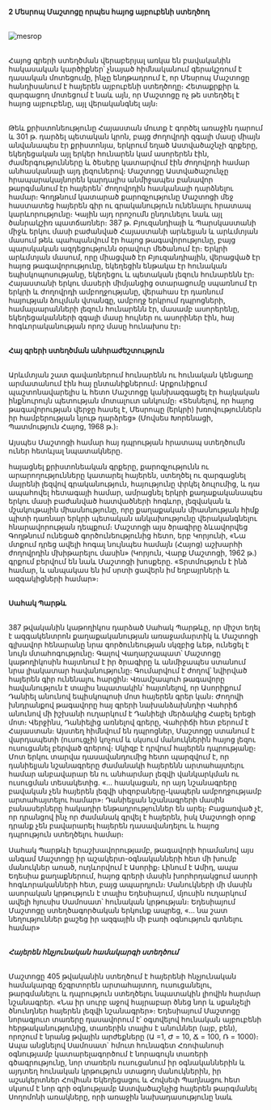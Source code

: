 **2 Մեսրոպ Մաշտոցը որպես հայոց այբուբենի ստեղծող**

\
![mesrop](https://d31qtdfy11mjj9.cloudfront.net/gallery/1566916574727519393.jpg)

\
Հայոց գրերի ստեղծման վերաբերյալ առկա են բավականին հակասական կարծիքներ՝ չնայած հիմնականում գերակշռում է դասական մոտեցումը, ինչը ենդթադրում է, որ Մեսրոպ Մաշտոցը հանդիսանում է հայերեն այբուբենի ստեղծողը։ Հետաքրքիր և զարգացող մոտեցում է նաև այն, որ Մաշտոցը ոչ թե ստեղծել է հայոց այբուբենը, այլ վերականգնել այն։

\
Թեև քրիստոնեությունը Հայաստան մուտք է գործել առաջին դարում և 301 թ. դարձել պետական կրոն, բայց ժողովրդի զգալի մասը միայն անվանապես էր քրիստոնյա, երկրում եղած Աստվածաշնչի գրքերը, եկեղեցական այլ երկեր հունարեն կամ ասորերեն էին, ժամերգությունները և ծեսերը կատարվում էին ժողովրդի համար անհասկանալի այդ լեզուներով։ Մաշտոցը Աստվածաշունչը հրապարակայնորեն կարդալիս անմիջապես բանավոր թարգմանում էր հայերեն՝ ժողովրդին հասկանալի դարձնելու համար։ Գողթնում կատարած քարոզչությունը Մաշտոցի մեջ հաստատեց հայերեն գիր ու գրականություն ունենալու հրատապ կարևորությունը։ Կային այդ որոշումն ընդունելու նաև այլ ծանրակշիռ պատճառներ։ 387 թ. Բյուզանդիայի և Պարսկաստանի միջև երկու մասի բաժանված Հայաստանի արևելյան և արևմտյան մասում թեև պահպանվում էր հայոց թագավորությունը, բայց պարսկական ազդեցությունն օրավուր մեծանում էր։ Երկրի արևմտյան մասում, որը միացված էր Բյուզանդիային, վերացված էր հայոց թագավորությունը, եկեղեցին ենթակա էր հունական եպիսկոպոսությանը, եկեղեցու և պետական լեզուն հունարենն էր։ Հայաստանի երկու մասերի միմյանցից օտարացումը սպառնում էր երկրի և ժողովրդի ամբողջությանը, վերահաս էր դառնում հայության ձուլման վտանգը, ամբողջ երկրում դպրոցների, համալսարանների լեզուն հունարենն էր, մասամբ ասորերենը, եկեղեցականների զգալի մասը հույներ ու ասորիներ էին, հայ հոգևորականության որոշ մասը հունախոս էր։

\
**Հայ գրերի ստեղծման անհրաժեշտություն**

\
Արևմտյան շատ գավառներում հունարենն ու հունական կենցաղը արմատանում էին հայ ընտանիքներում։ Արքունիքում պաշտոնավարելիս և հետո Մաշտոցը կանխազգացել էր հայկական ինքնուրույն պետության մոտալուտ անկումը։ «Տեսնելով, որ հայոց թագավորության վերջը հասել է, Մեսրոպը (երկրի) խռովություններն իր համբերության նյութ դարձրեց» (Մովսես Խորենացի, Պատմություն Հայոց, 1968 թ.)։

Այսպես Մաշտոցի համար հայ դպրության հրատապ ստեղծումն ուներ հետևյալ նպատակները.

հայացնել քրիստոնեական գրքերը, քարոզչությունն ու արարողությունները կատարել հայերեն,
ստեղծել ու զարգացնել մայրենի լեզվով գրականություն,
հայությունը փրկել ձուլումից, և դա ապահովել հետագայի համար,
ամրացնել երկրի քաղաքականապես երկու մասի բաժանված հատվածների հոգևոր, լեզվական և մշակութային միասնությունը, որը քաղաքական միասնության հիմք պիտի դառնար երկրի պետական անկախությունը վերականգնելու հնարավորության դեպքում։
Մաշտոցի այս ծրագիրը ձևավորվեց Գողթնում ունեցած գործունեությունից հետո, երբ Կորյունի, «Նա մտքում դրեց ավելի հոգալ նույնպես համայն (Հայոց) աշխարհի ժողովրդին մխիթարելու մասին» (Կորյուն, Վարք Մաշտոցի, 1962 թ.) գրքում բերվում են նաև Մաշտոցի խոսքերը. «Տրտմություն է ինձ համար, և անպակաս են իմ սրտի ցավերն իմ եղբայրների և ազգակիցների համար»։

\
**Սահակ Պարթև**

\
387 թվականին կաթողիկոս դարձած Սահակ Պարթևը, որ միշտ եղել է ազգակենտրոն քաղաքականության առաջամարտիկ և Մաշտոցի գլխավոր հենարանը նրա գործունեության սկզբից ևեթ, ունեցել է նույն մտահոգությունը։ Գալով Վաղարշապատ՝ Մաշտոցը կաթողիկոսին հայտնում է իր ծրագիրը և անմիջապես ստանում նրա լիակատար հավանությունը։ Գումարվում է ժողով՝ նվիրված հայերեն գիր ունենալու հարցին։ Վռամշապուհ թագավորը հավանություն է տալիս նպատակին՝ հայտնելով, որ Ասորիքում Դանիել անունով եպիսկոպոսի մոտ հայերեն գրեր կան։ Ժողովի խնդրանքով թագավորը հայ գրերի նախանձախնդիր Վահրիճ անունով մի իշխանի ուղարկում է Դանիելի մերձակից Հաբել երեցի մոտ։ Վերջինս, Դանիելից առնելով գրերը, Վահրիճի հետ բերում է Հայաստան։ Այստեղ հիմնվում են դպրոցներ, Մաշտոցը ստանում է վարդապետի (ուսուցչի) կոչում և սկսում մանուկներին հայոց լեզու ուսուցանել բերված գրերով։ Սկիզբ է դրվում հայերեն դպրությանը։ Մոտ երկու տարվա դասավանդումից հետո պարզվում է, որ դանիելյան նշանագրերը ժամանակի հայերենն արտահայտելու համար անբավարար են ու անհարմար լեզվի վանկարկման ու ուսուցման տեսակետից. «… հասկացան, որ այդ նշանագրերը բավական չեն հայերեն լեզվի սիզոբաները-կապերն ամբողջությամբ արտահայտելու համար»։ Դանիելյան նշանագրերի մասին բանասերները հակադիր ենթադրություններ են արել։ Բացառված չէ, որ դրանցով ինչ որ ժամանակ գրվել է հայերեն, իսկ Մաշտոցի օրոք դրանք չեն բավարարել հայերեն դասավանդելու և հայոց դպրություն ստեղծելու համար։

Սահակ Պարթևի երաշխավորությամբ, թագավորի հրամանով այս անգամ Մաշտոցը իր աշակերտ-օգնականների հետ մի խումբ մանուկներ առած, ուղևորվում է Ասորիք։ Լինում է Ամիդ, ապա Եդեսիա քաղաքներում, հայոց գրերի մասին խորհրդակցում ասորի հոգևորականների հետ, բայց ապարդյուն։ Մանուկների մի մասին ասորական կրթություն է տալիս Եդեսիայում, մյուսին ուղարկում ավելի հյուսիս Սամոսատ՝ հունական կրթության։ Եդեսիայում Մաշտոցը ստեղծագործական երկունք ապրեց, «… նա շատ նեղություններ քաշեց իր ազգային մի բառի օգնություն գտնելու համար»

\
**_Հայերեն հնչյունական համակարգի ստեղծում_**

\
Մաշտոցը 405 թվականին ստեղծում է հայերենի հնչյունական համակարգը ճշգրտորեն արտահայտող, ուսուցանելու, թարգմանելու և դպրություն ստեղծելու նպատակին լիովին հարմար նշանագրեր. «Նա իր սուրբ աջով հայրաբար ծնեց նոր և սքանչելի ծնունդներ հայերեն լեզվի նշանագրեր»։ Եդեսիայում Մաշտոցը նորագյուտ տառերը դասավորում է՝ օգտվելով հունական այբուբենի հերթականությունից, տառերին տալիս է անուններ (այբ, բեն), որոշում է նրանց թվային արժեքները (Ա =1, Ժ = 10, Ճ = 100, Ռ = 1000)։ Ապա անցնելով Սամոսատ` հմուտ հունագետ Հռոփանոսի օգնությամբ կատարելագործում է նորագույն տառերի գծագրությունը, նոր տառերն ուսուցանում իր օգնականներին և այդտեղ հունական կրթություն ստացող մանուկներին, իր աշակերտներ Հովհան Եկեղեցացու և Հովսեփ Պաղնացու հետ սկսում է նոր գրի օգնությամբ Աստվածաշնչից հայերեն թարգմանել Սողոմոնի առակները, որի առաջին նախադասությունը նաև
